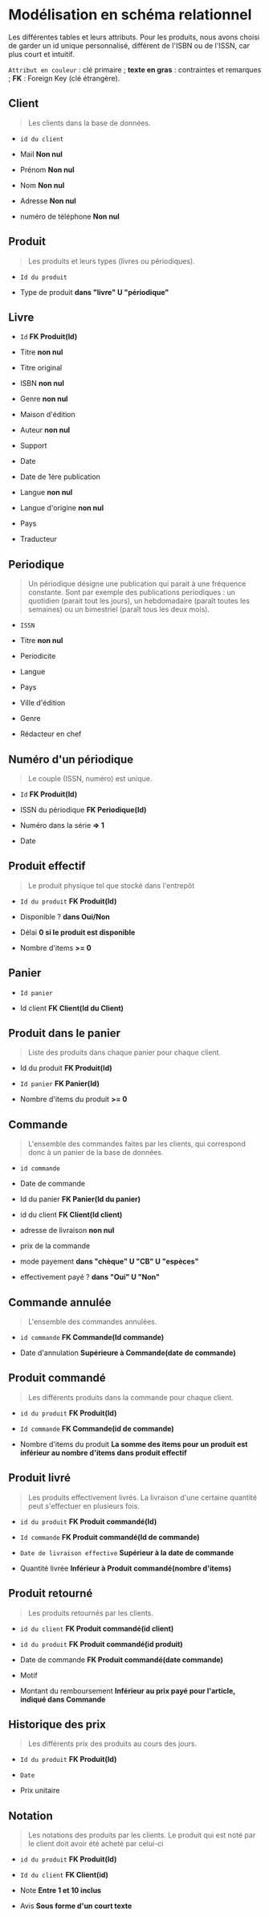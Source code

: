 
# Modélisation en schéma relationnel

Les différentes tables et leurs attributs. Pour les produits, nous avons choisi de garder un id unique personnalisé, différent de l'ISBN ou de l'ISSN, car plus court et intuitif.

`Attribut en couleur` : clé primaire ; **texte en gras** : contraintes et remarques ; **FK** : Foreign Key (clé étrangère).

## Client

> Les clients dans la base de données.

* `id du client`

* Mail **Non nul**

* Prénom **Non nul**

* Nom **Non nul**

* Adresse **Non nul**

* numéro de téléphone **Non nul**

## Produit

 > Les produits et leurs types (livres ou périodiques).

* `Id du produit`

* Type de produit **dans "livre" U "périodique"**

## Livre

* `Id` **FK Produit(Id)**

* Titre **non nul**

* Titre original

* ISBN **non nul**

* Genre **non nul**

* Maison d'édition

* Auteur **non nul**

* Support

* Date

* Date de 1ère publication

* Langue **non nul**

* Langue d'origine **non nul**

* Pays

* Traducteur

## Periodique

> Un périodique désigne une publication qui parait à une fréquence constante. Sont par exemple des publications periodiques : un quotidien (parait tout les jours), un hebdomadaire (paraît toutes les semaines) ou un bimestriel (paraît tous les deux mois).

* `ISSN`

* Titre **non nul**

* Periodicite

* Langue

* Pays

* Ville d'édition

* Genre

* Rédacteur en chef

## Numéro d'un périodique

> Le couple (ISSN, numéro) est unique.

* `Id` **FK Produit(Id)**

* ISSN du périodique **FK Periodique(Id)**

* Numéro dans la série **=> 1**

* Date

## Produit effectif

> Le produit physique tel que stocké dans l'entrepôt

* `Id du produit` **FK Produit(Id)**

* Disponible ? **dans Oui/Non**

* Délai **0 si le produit est disponible**

* Nombre d'items **>= 0**

## Panier

* `Id panier`

* Id client **FK Client(Id du Client)**

## Produit dans le panier

> Liste des produits dans chaque panier pour chaque client.

* Id du produit **FK Produit(Id)**

* `Id panier` **FK Panier(Id)**

* Nombre d'items du produit **>= 0**

## Commande

> L'ensemble des commandes faites par les clients, qui correspond donc à un panier de la base de données.

* `id commande`

* Date de commande

* Id du panier **FK Panier(Id du panier)**

* id du client **FK Client(Id client)**

* adresse de livraison **non nul**

* prix de la commande

* mode payement **dans "chèque" U "CB" U "espèces"**

* effectivement payé ? **dans "Oui" U "Non"**

## Commande annulée

> L'ensemble des commandes annulées.

* `id commande` **FK Commande(Id commande)**

* Date d'annulation **Supérieure à Commande(date de commande)**

## Produit commandé

> Les différents produits dans la commande pour chaque client.

* `id du produit` **FK Produit(Id)**

* `Id commande` **FK Commande(id de commande)**

* Nombre d'items du produit **La somme des items pour un produit est inférieur au nombre d'items dans produit effectif**

## Produit livré

> Les produits effectivement livrés. La livraison d'une certaine quantité peut s'effectuer en plusieurs fois.

* `id du produit` **FK Produit commandé(Id)**

* `Id commande` **FK Produit commandé(Id de commande)**

* `Date de livraison effective` **Supérieur à la date de commande**

* Quantité livrée **Inférieur à Produit commandé(nombre d'items)**

## Produit retourné

> Les produits retournés par les clients.

* `id du client` **FK Produit commandé(id client)**

* `id du produit` **FK Produit commandé(id produit)**

* Date de commande **FK Produit commandé(date commande)**

* Motif

* Montant du remboursement **Inférieur au prix payé pour l'article, indiqué dans Commande**

## Historique des prix

> Les différents prix des produits au cours des jours.

* `Id du produit` **FK Produit(Id)**

* `Date`

* Prix unitaire

## Notation

> Les notations des produits par les clients. Le produit qui est noté par le client doit avoir été acheté par celui-ci

* `id du produit` **FK Produit(Id)**

* `Id du client` **FK Client(id)**

* Note **Entre 1 et 10 inclus**

* Avis **Sous forme d'un court texte**
